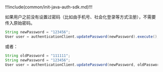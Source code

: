 !!!include(common/init-java-auth-sdk.md)!!!

如果用户之前没有设置过密码（比如由手机号、社会化登录等方式注册），不需要传入原始密码。

```java
String newPassword = "123456";
User user = authenticationClient.updatePassword(newPassword).execute();
```

或者：

```java
String oldPassword = "111111";
String newPassword = "123456";
User user = authenticationClient.updatePassword(newPassword, oldPassword).execute();
```
